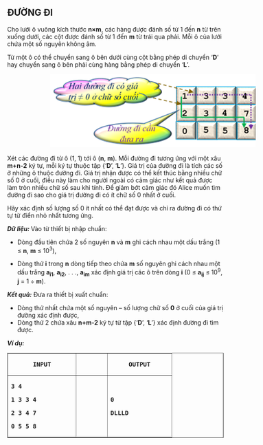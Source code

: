 <div class="problem_description" id="problem_description">
			<h2><strong>ĐƯỜNG ĐI</strong><strong> </strong></h2>

<p>Cho lưới ô vuông kích thước <strong>n×m</strong>, các hàng được đánh số từ 1 đến <strong>n</strong> từ trên xuống dưới, các cột được đánh số từ 1 đến <strong>m</strong> từ trái qua phải. Mỗi ô của lưới chứa một số nguyên không âm.</p>

<p>Từ một ô có thể chuyển sang ô bên dưới cùng cột bằng phép di chuyển ‘<strong>D</strong>’ hay chuyển sang ô bên phải cùng hàng bằng phép di chuyển ‘<strong>L</strong>’.</p>

<p><img src="download.png" style="margin-left:100px; margin-right:100px"></p>

<p>Xét các đường đi từ ô (1, 1) tới ô (<strong>n</strong>, <strong>m</strong>). Mỗi đường đi tương ứng với một xâu <strong>m+n-2</strong> ký tự, mỗi ký tự thuộc tập {‘<strong>D</strong>’, ‘<strong>L</strong>’}. Giá trị của đường đi là tích các số ở những ô thuộc đường đi. Giá trị nhận được có thể kết thúc bằng nhiều chữ số 0 ở cuối, điều này làm cho người ngoài có cảm giác như kết quả được làm tròn nhiều chữ số sau khi tính. Để giảm bớt cảm giác đó Alice muốn tìm đường đi sao cho giá trị đường đi có ít chữ số 0 nhất ở cuối.</p>

<p>Hãy xác định số lượng số 0 ít nhất có thể đạt được và chỉ ra đường đi có thứ tự từ điển nhỏ nhất tương ứng.</p>

<p><strong><em>Dữ liệu: </em></strong><span>Vào từ thiết bị nhập chuẩn</span>:</p>

<ul>
	<li>Dòng đầu tiên chứa 2 số nguyên <strong>n</strong> và <strong>m</strong> ghi cách nhau một dấu trắng (1 ≤ <strong>n</strong>, <strong>m</strong> ≤ 10<sup>3</sup>),</li>
</ul>

<ul>
	<li>Dòng thứ <strong>i</strong> trong <strong>n</strong> dòng tiếp theo chứa <strong>m</strong> số nguyên ghi cách nhau một dấu trắng <strong>a<sub>i1</sub></strong>, <strong>a<sub>i2</sub></strong>, . . ., <strong>a<sub>im</sub></strong> xác định giá trị các ô trên dòng <strong>i</strong> (0 ≤ <strong>a<sub>ij</sub></strong> ≤ 10<sup>9</sup>, <strong>j</strong> = 1 ÷ <strong>m</strong>).</li>
</ul>

<p><strong><em>Kết quả:</em></strong> <span>Đưa ra thiết bị xuất chuẩn</span>:</p>

<ul>
	<li>Dòng thứ nhất chứa một số nguyên – số lượng chữ số <strong>0</strong> ở cuối của giá trị đường xác định được,</li>
	<li>Dòng thứ 2 chứa xâu <strong>n+m-2</strong> ký tự từ tập {‘<strong>D</strong>’, ‘<strong>L</strong>’} xác định đường đi tìm được.</li>
</ul>

<p><strong><em>Ví dụ: </em></strong></p>

<table border="1" cellspacing="0">
	<tbody>
		<tr>
			<td style=" width:108.0pt">
			<p style="text-align:center"><strong><tt><span>INPUT</span></tt></strong></p>
			</td>
			<td style="vertical-align:top; width:43.15pt">
			<p style="text-align:center">&nbsp;</p>
			</td>
			<td style=" width:101.8pt">
			<p style="text-align:center"><strong><tt><span>OUTPUT</span></tt></strong></p>
			</td>
		</tr>
		<tr>
			<td style=" height:16.9pt; width:108.0pt">
			<p><strong><tt>3 4</tt></strong></p>
			<p><strong><tt>1 3 3 4</tt></strong></p>
			<p><strong><tt>2 3 4 7</tt></strong></p>
			<p><strong><tt>0 5 5 8</tt></strong></p>
			</td>
			<td style="height:16.9pt; vertical-align:top; width:43.15pt">
			<p>&nbsp;</p>
			</td>
			<td style=" height:16.9pt; width:101.8pt">
			<p><strong><tt><span>0</span></tt></strong></p>
			<p><strong><tt><span>DLLLD</span></tt></strong></p>
			</td>
		</tr>
	</tbody>
</table>
		</div>